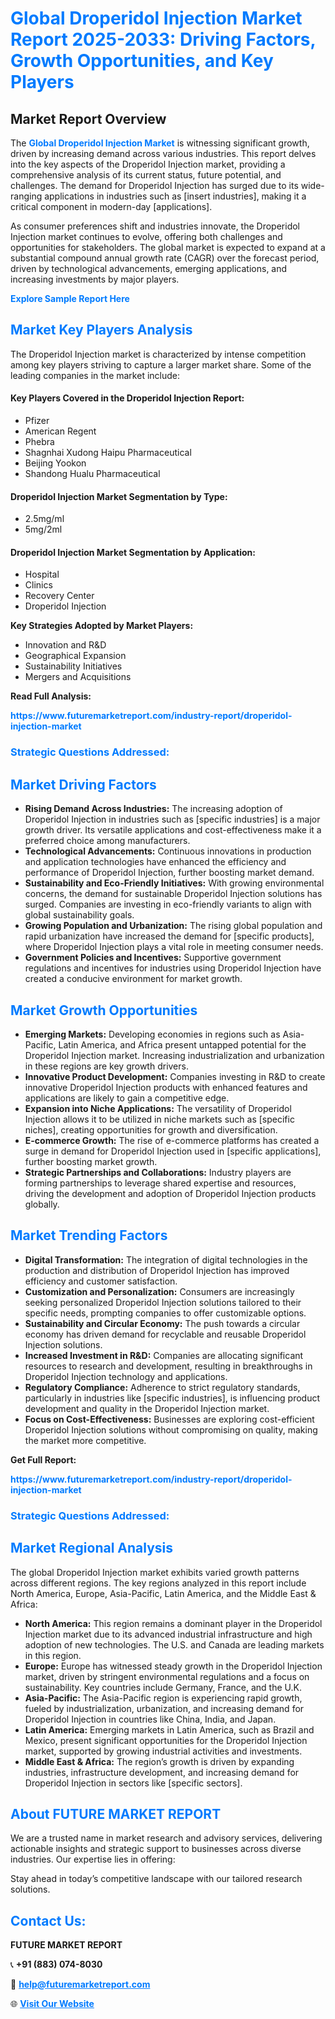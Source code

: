 <h1 style="color: #007BFF;">Global Droperidol Injection Market Report 2025-2033: Driving Factors, Growth Opportunities, and Key Players</h1>

<section id="overview">
<h2>Market Report Overview</h2>
<p>The <a href="https://www.futuremarketreport.com/industry-report/droperidol-injection-market" style="color: #007BFF; text-decoration: none;"><strong>Global Droperidol Injection Market</strong></a> is witnessing significant growth, driven by increasing demand across various industries. This report delves into the key aspects of the Droperidol Injection market, providing a comprehensive analysis of its current status, future potential, and challenges. The demand for Droperidol Injection has surged due to its wide-ranging applications in industries such as [insert industries], making it a critical component in modern-day [applications].</p>
<p>As consumer preferences shift and industries innovate, the Droperidol Injection market continues to evolve, offering both challenges and opportunities for stakeholders. The global market is expected to expand at a substantial compound annual growth rate (CAGR) over the forecast period, driven by technological advancements, emerging applications, and increasing investments by major players.</p>
</section>

<section id="overview">
<p><a href="https://www.futuremarketreport.com/request-sample/reportId=124025" style="color: #007BFF; text-decoration: none;"><strong>Explore Sample Report Here</strong></a></p>
</section>

<section id="key-players">
<h2 style="color: #007BFF;">Market Key Players Analysis</h2>
<p>The Droperidol Injection market is characterized by intense competition among key players striving to capture a larger market share. Some of the leading companies in the market include:</p>
<h4>Key Players Covered in the Droperidol Injection Report:</h4>
<ul><li>Pfizer</li><li>American Regent</li><li>Phebra</li><li>Shagnhai Xudong Haipu Pharmaceutical</li><li>Beijing Yookon</li><li>Shandong Hualu Pharmaceutical</li></ul>
<h4>Droperidol Injection Market Segmentation by Type:</h4>
<ul><li>2.5mg/ml</li><li>5mg/2ml</li></ul>

<h4>Droperidol Injection Market Segmentation by Application:</h4>
<ul><li>Hospital</li><li>Clinics</li><li>Recovery Center</li><li>Droperidol Injection</li></ul>
<p><strong>Key Strategies Adopted by Market Players:</strong></p>
<ul>
<li>Innovation and R&D</li>
<li>Geographical Expansion</li>
<li>Sustainability Initiatives</li>
<li>Mergers and Acquisitions</li>
</ul>
</section>

<section>
<p><strong>Read Full Analysis: </strong></p><a href="https://www.futuremarketreport.com/industry-report/droperidol-injection-market" style="color: #007BFF; text-decoration: none;"><strong>https://www.futuremarketreport.com/industry-report/droperidol-injection-market</strong></a>
<h3 style="color: #007BFF;">Strategic Questions Addressed:</h3>
</section>

<section id="driving-factors">
<h2 style="color: #007BFF;">Market Driving Factors</h2>
<ul>
<li><strong>Rising Demand Across Industries:</strong> The increasing adoption of Droperidol Injection in industries such as [specific industries] is a major growth driver. Its versatile applications and cost-effectiveness make it a preferred choice among manufacturers.</li>
<li><strong>Technological Advancements:</strong> Continuous innovations in production and application technologies have enhanced the efficiency and performance of Droperidol Injection, further boosting market demand.</li>
<li><strong>Sustainability and Eco-Friendly Initiatives:</strong> With growing environmental concerns, the demand for sustainable Droperidol Injection solutions has surged. Companies are investing in eco-friendly variants to align with global sustainability goals.</li>
<li><strong>Growing Population and Urbanization:</strong> The rising global population and rapid urbanization have increased the demand for [specific products], where Droperidol Injection plays a vital role in meeting consumer needs.</li>
<li><strong>Government Policies and Incentives:</strong> Supportive government regulations and incentives for industries using Droperidol Injection have created a conducive environment for market growth.</li>
</ul>
</section>

<section id="growth-opportunities">
<h2 style="color: #007BFF;">Market Growth Opportunities</h2>
<ul>
<li><strong>Emerging Markets:</strong> Developing economies in regions such as Asia-Pacific, Latin America, and Africa present untapped potential for the Droperidol Injection market. Increasing industrialization and urbanization in these regions are key growth drivers.</li>
<li><strong>Innovative Product Development:</strong> Companies investing in R&D to create innovative Droperidol Injection products with enhanced features and applications are likely to gain a competitive edge.</li>
<li><strong>Expansion into Niche Applications:</strong> The versatility of Droperidol Injection allows it to be utilized in niche markets such as [specific niches], creating opportunities for growth and diversification.</li>
<li><strong>E-commerce Growth:</strong> The rise of e-commerce platforms has created a surge in demand for Droperidol Injection used in [specific applications], further boosting market growth.</li>
<li><strong>Strategic Partnerships and Collaborations:</strong> Industry players are forming partnerships to leverage shared expertise and resources, driving the development and adoption of Droperidol Injection products globally.</li>
</ul>
</section>

<section id="trending-factors">
<h2 style="color: #007BFF;">Market Trending Factors</h2>
<ul>
<li><strong>Digital Transformation:</strong> The integration of digital technologies in the production and distribution of Droperidol Injection has improved efficiency and customer satisfaction.</li>
<li><strong>Customization and Personalization:</strong> Consumers are increasingly seeking personalized Droperidol Injection solutions tailored to their specific needs, prompting companies to offer customizable options.</li>
<li><strong>Sustainability and Circular Economy:</strong> The push towards a circular economy has driven demand for recyclable and reusable Droperidol Injection solutions.</li>
<li><strong>Increased Investment in R&D:</strong> Companies are allocating significant resources to research and development, resulting in breakthroughs in Droperidol Injection technology and applications.</li>
<li><strong>Regulatory Compliance:</strong> Adherence to strict regulatory standards, particularly in industries like [specific industries], is influencing product development and quality in the Droperidol Injection market.</li>
<li><strong>Focus on Cost-Effectiveness:</strong> Businesses are exploring cost-efficient Droperidol Injection solutions without compromising on quality, making the market more competitive.</li>
</ul>
</section>

<section>
<p><strong>Get Full Report: </strong></p><a href="https://www.futuremarketreport.com/industry-report/droperidol-injection-market" style="color: #007BFF; text-decoration: none;"><strong>https://www.futuremarketreport.com/industry-report/droperidol-injection-market</strong></a>
<h3 style="color: #007BFF;">Strategic Questions Addressed:</h3>
</section>


<section id="regional-analysis">
<h2 style="color: #007BFF;">Market Regional Analysis</h2>
<p>The global Droperidol Injection market exhibits varied growth patterns across different regions. The key regions analyzed in this report include North America, Europe, Asia-Pacific, Latin America, and the Middle East & Africa:</p>
<ul>
<li><strong>North America:</strong> This region remains a dominant player in the Droperidol Injection market due to its advanced industrial infrastructure and high adoption of new technologies. The U.S. and Canada are leading markets in this region.</li>
<li><strong>Europe:</strong> Europe has witnessed steady growth in the Droperidol Injection market, driven by stringent environmental regulations and a focus on sustainability. Key countries include Germany, France, and the U.K.</li>
<li><strong>Asia-Pacific:</strong> The Asia-Pacific region is experiencing rapid growth, fueled by industrialization, urbanization, and increasing demand for Droperidol Injection in countries like China, India, and Japan.</li>
<li><strong>Latin America:</strong> Emerging markets in Latin America, such as Brazil and Mexico, present significant opportunities for the Droperidol Injection market, supported by growing industrial activities and investments.</li>
<li><strong>Middle East & Africa:</strong> The region’s growth is driven by expanding industries, infrastructure development, and increasing demand for Droperidol Injection in sectors like [specific sectors].</li>
</ul>
</section>

<footer>
<h2 style="color: #007BFF;">About FUTURE MARKET REPORT</h2>
<p>We are a trusted name in market research and advisory services, delivering actionable insights and strategic support to businesses across diverse industries. Our expertise lies in offering:</p>

<p>Stay ahead in today’s competitive landscape with our tailored research solutions.</p>

<h2 style="color: #007BFF;">Contact Us:</h2>
<p><strong>FUTURE MARKET REPORT</strong></p>
<p>📞 <strong>+91 (883) 074-8030</strong></p>
<p>📧 <strong><a href="mailto:help@futuremarketreport.com" style="color: #007BFF;">help@futuremarketreport.com</a></strong></p>
<p>🌐 <strong><a href="https://www.futuremarketreport.com/" style="color: #007BFF;">Visit Our Website</a></strong></p>
</footer>